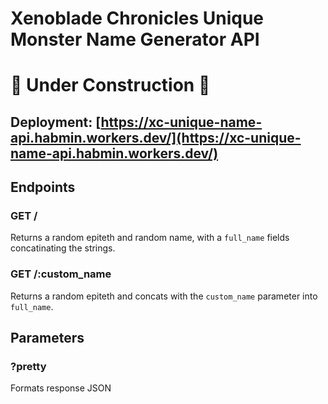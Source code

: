 # Xenoblade Chronicles Unique Monster Name Generator API
# 🚧 Under Construction 🚧
## Deployment: [https://xc-unique-name-api.habmin.workers.dev/](https://xc-unique-name-api.habmin.workers.dev/)
## Endpoints
### GET /
Returns a random epiteth and random name, with a `full_name` fields concatinating the strings.
### GET /:custom_name
Returns a random epiteth and concats with the `custom_name` parameter into `full_name`.
## Parameters
### ?pretty
Formats response JSON